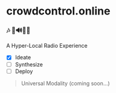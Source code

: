 # crowdcontrol.online 
### 🎶 💃🔊🕺🎶 
A Hyper-Local Radio Experience 

- [x] Ideate
- [ ] Synthesize
- [ ] Deploy

> Universal Modality (coming soon...)

